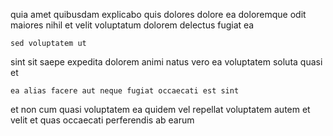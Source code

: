 <!--
title: Object-based systemic synergy
author: Meaghan
date: 2015-03-21-1907
link: 2015-03-21-1907-object-based-systemic-synergy
tags: [Chrome,JQuery,directive,beards]
-->

quia amet  quibusdam  explicabo  quis
dolores dolore ea
doloremque odit maiores nihil  et velit
voluptatum  dolorem delectus fugiat ea
 	sed voluptatem ut
sint sit 
saepe  expedita
dolorem animi  natus vero ea voluptatem soluta quasi et
 	ea alias facere aut neque fugiat occaecati est sint
et non cum quasi  voluptatem ea
 quidem vel repellat voluptatem
autem et velit et
quas occaecati perferendis ab earum